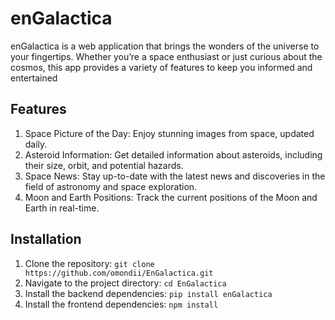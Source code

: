 # enGalactica

enGalactica is a web application that brings the wonders of the universe to your fingertips. Whether you’re a space enthusiast or just curious about the cosmos, this app provides a variety of features to keep you informed and entertained

## Features
1. Space Picture of the Day: Enjoy stunning images from space, updated daily.
2. Asteroid Information: Get detailed information about asteroids, including their size, orbit, and potential hazards.
3. Space News: Stay up-to-date with the latest news and discoveries in the field of astronomy and space exploration.
4. Moon and Earth Positions: Track the current positions of the Moon and Earth in real-time.

## Installation
1. Clone the repository:
`git clone https://github.com/omondii/EnGalactica.git`
2. Navigate to the project directory:
`cd EnGalactica`
3. Install the backend dependencies:
`pip install enGalactica`
4. Install the frontend dependencies:
`npm install`